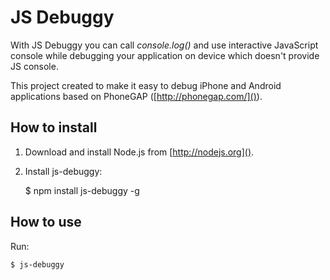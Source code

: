 JS Debuggy
==============

With JS Debuggy you can call *console.log()* and use interactive JavaScript console while debugging 
your application on device which doesn't provide JS console.

This project created to make it easy to debug iPhone and Android applications based on PhoneGAP ([http://phonegap.com/]()).

How to install
--------------

1) Download and install Node.js from [http://nodejs.org]().

2) Install js-debuggy:

    $ npm install js-debuggy -g

How to use
----------
Run:
    
	$ js-debuggy


    

